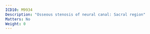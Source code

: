 ```yaml
---
ICD10: M9934
Description: "Osseous stenosis of neural canal: Sacral region"
Matters: No
Weight: 0
---
```


